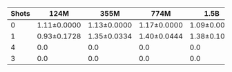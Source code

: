 |   Shots | 124M        | 355M        | 774M        | 1.5B        | 1.3B        | 2.7B        | 6B          |
|---------|-------------|-------------|-------------|-------------|-------------|-------------|-------------|
|       0 | 1.11±0.0000 | 1.13±0.0000 | 1.17±0.0000 | 1.09±0.0000 | 1.35±0.0000 | 1.29±0.0000 | 1.48±0.0000 |
|       1 | 0.93±0.1728 | 1.35±0.0334 | 1.40±0.0444 | 1.38±0.1036 | 1.13±0.1086 | 1.42±0.1017 | 1.59±0.1483 |
|       4 | 0.0         | 0.0         | 0.0         | 0.0         | 0.73±0.0362 | 0.96±0.1518 | 1.19±0.1462 |
|       3 | 0.0         | 0.0         | 0.0         | 0.0         | 0.81±0.0551 | 1.33±0.0995 | 1.40±0.0420 |